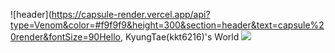 



![header](https://capsule-render.vercel.app/api?type=Venom&color=#f9f9f9&height=300&section=header&text=capsule%20render&fontSize=90Hello, KyungTae(kkt6216)'s World
<img src="https://img.shields.io/badge/just%20the%20message-8A2BE2">
